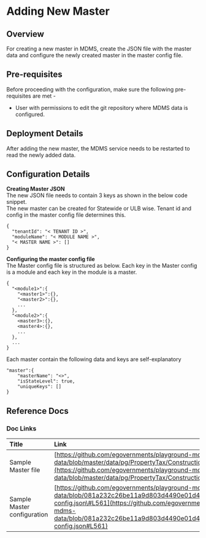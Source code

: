 # Adding New Master

## Overview

For creating a new master in MDMS, create the JSON file with the master data and configure the newly created master in the master config file.

## Pre-requisites

Before proceeding with the configuration, make sure the following pre-requisites are met -

* User with permissions to edit the git repository where MDMS data is configured.

## Deployment Details

After adding the new master, the MDMS service needs to be restarted to read the newly added data.

## Configuration Details

**Creating Master JSON**  
The new JSON file needs to contain 3 keys as shown in the below code snippet.  
The new master can be created for Statewide or ULB wise. Tenant id and config in the master config file determines this.

```text
{
  "tenantId": "< TENANT ID >",
  "moduleName": "< MODULE NAME >",
  "< MASTER NAME >": []
}
```

**Configuring the master config file**  
The Master config file is structured as below. Each key in the Master config is a module and each key in the module is a master.

```text
{
  "<module1>":{
    "<master1>":{},
    "<master2>":{},
    ...
  },
  "<module2>":{
    <master3>:{},
    <master4>:{},
    ...
  },
  ...
}
```

Each master contain the following data and keys are self-explanatory

```text
"master":{
    "masterName": "<>",
    "isStateLevel": true,
    "uniqueKeys": []
}
```

## Reference Docs

### Doc Links

| **Title** | **Link** |
| :--- | :--- |
| Sample Master file | [https://github.com/egovernments/playground-mdms-data/blob/master/data/pg/PropertyTax/ConstructionType.json](https://github.com/egovernments/playground-mdms-data/blob/master/data/pg/PropertyTax/ConstructionType.json) |
| Sample Master configuration | [https://github.com/egovernments/playground-mdms-data/blob/081a232c26be11a9d803d4490e01d49a7e35985c/master-config.json\#L561](https://github.com/egovernments/playground-mdms-data/blob/081a232c26be11a9d803d4490e01d49a7e35985c/master-config.json#L561) |

